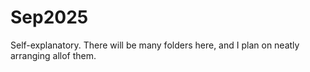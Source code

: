 # Sep2025
Self-explanatory.
There will be many folders here, and I plan on neatly arranging allof them.
